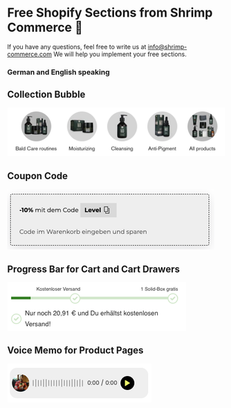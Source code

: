 # Free Shopify Sections from Shrimp Commerce 🦐

If you have any questions, feel free to write us at info@shrimp-commerce.com
We will help you implement your free sections.

### German and English speaking

## Collection Bubble

![Collection Bubbles / Collection Stories for Shopify](https://github.com/shrimp-commerce/shopify-free-sections/blob/main/assets/collection-bubbles.png?raw=true)

## Coupon Code

![Coupon Code for Shopify](https://github.com/shrimp-commerce/shopify-free-sections/blob/main/assets/coupon-code.png?raw=true)

## Progress Bar for Cart and Cart Drawers

![Progress Cart Bar for Shopify](https://github.com/shrimp-commerce/shopify-free-sections/blob/main/assets/progress-bar.png?raw=true)

## Voice Memo for Product Pages

![Voice Memo for Shopify](https://github.com/shrimp-commerce/shopify-free-sections/blob/main/assets/voice-memo.png?raw=true)
